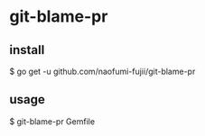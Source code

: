 # git-blame-pr


install
--
$ go get -u github.com/naofumi-fujii/git-blame-pr

usage
--
$ git-blame-pr Gemfile
